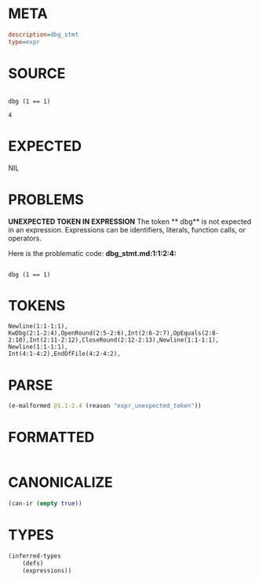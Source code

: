 # META
~~~ini
description=dbg_stmt
type=expr
~~~
# SOURCE
~~~roc

dbg (1 == 1)

4
~~~
# EXPECTED
NIL
# PROBLEMS
**UNEXPECTED TOKEN IN EXPRESSION**
The token **
dbg** is not expected in an expression.
Expressions can be identifiers, literals, function calls, or operators.

Here is the problematic code:
**dbg_stmt.md:1:1:2:4:**
```roc

dbg (1 == 1)
```


# TOKENS
~~~zig
Newline(1:1-1:1),
KwDbg(2:1-2:4),OpenRound(2:5-2:6),Int(2:6-2:7),OpEquals(2:8-2:10),Int(2:11-2:12),CloseRound(2:12-2:13),Newline(1:1-1:1),
Newline(1:1-1:1),
Int(4:1-4:2),EndOfFile(4:2-4:2),
~~~
# PARSE
~~~clojure
(e-malformed @1.1-2.4 (reason "expr_unexpected_token"))
~~~
# FORMATTED
~~~roc

~~~
# CANONICALIZE
~~~clojure
(can-ir (empty true))
~~~
# TYPES
~~~clojure
(inferred-types
	(defs)
	(expressions))
~~~
